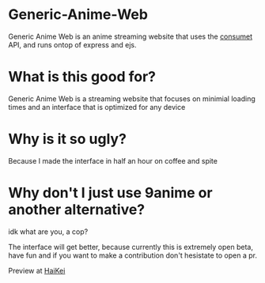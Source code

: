 # Generic-Anime-Web
Generic Anime Web is an anime streaming website that uses the [consumet](https://github.com/consumet/api.consumet.org) API, and runs ontop of express and ejs.

# What is this good for? 
Generic Anime Web is a streaming website that focuses on minimial loading times and an interface that is optimized for any device

# Why is it so ugly?

Because I made the interface in half an hour on coffee and spite

# Why don't I just use 9anime or another alternative?

idk what are you, a cop?

The interface will get better, because currently this is extremely open beta, have fun and if you want to make a contribution don't hesistate to open a pr.

Preview at [HaiKei](https://haikei.xyz)
